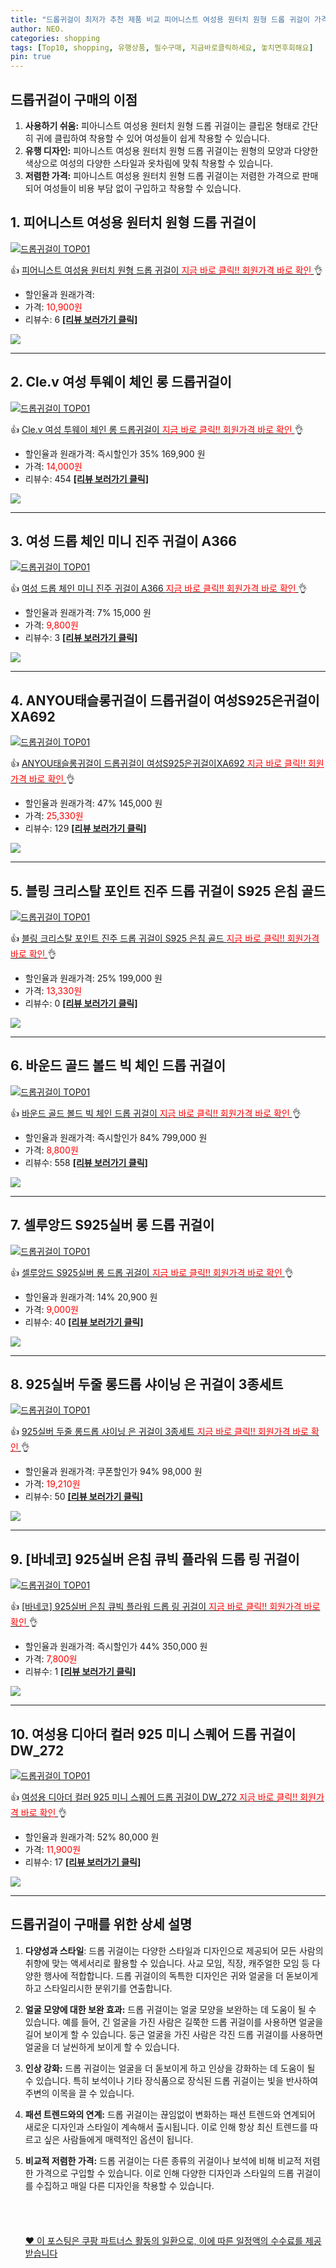 ```yaml
---
title: "드롭귀걸이 최저가 추천 제품 비교 피어니스트 여성용 원터치 원형 드롭 귀걸이 가격 비교 최저가장점"
author: NEO.
categories: shopping
tags: [Top10, shopping, 유행상품, 필수구매, 지금바로클릭하세요, 놓치면후회해요]
pin: true
---
```

## 드롭귀걸이 구매의 이점
1. **사용하기 쉬움:** 피아니스트 여성용 원터치 원형 드롭 귀걸이는 클립온 형태로 간단히 귀에 클립하여 착용할 수 있어 여성들이 쉽게 착용할 수 있습니다.
2. **유행 디자인:** 피아니스트 여성용 원터치 원형 드롭 귀걸이는 원형의 모양과 다양한 색상으로 여성의 다양한 스타일과 옷차림에 맞춰 착용할 수 있습니다.
3. **저렴한 가격:** 피아니스트 여성용 원터치 원형 드롭 귀걸이는 저렴한 가격으로 판매되어 여성들이 비용 부담 없이 구입하고 착용할 수 있습니다.

   

## 1. 피어니스트 여성용 원터치 원형 드롭 귀걸이

[![드롭귀걸이 TOP01](https://thumbnail6.coupangcdn.com/thumbnails/remote/490x490ex/image/rs_quotation_api/segexqyd/10a520a854624fdbb3687fef7678109e.jpg)](https://link.coupang.com/re/AFFSDP?lptag=AF3617701&subid=GithubCoopas&pageKey=6631229635&traceid=V0-153&itemId=15117647612&vendorItemId=82339424933)


👍 [피어니스트 여성용 원터치 원형 드롭 귀걸이 <font color=red> 지금 바로 클릭!! 회원가격 바로 확인 </font> ](https://link.coupang.com/re/AFFSDP?lptag=AF3617701&subid=GithubCoopas&pageKey=6631229635&traceid=V0-153&itemId=15117647612&vendorItemId=82339424933) 👌 


- 할인율과 원래가격: 
- 가격: <span style='color:red'>10,900원</span>
- 리뷰수: 6  [**[리뷰 보러가기 클릭]**](https://link.coupang.com/re/AFFSDP?lptag=AF3617701&subid=GithubCoopas&pageKey=6631229635&traceid=V0-153&itemId=15117647612&vendorItemId=82339424933)

[![](/discount_price.png)](https://link.coupang.com/re/AFFSDP?lptag=AF3617701&subid=GithubCoopas&pageKey=6631229635&traceid=V0-153&itemId=15117647612&vendorItemId=82339424933)

---


   

## 2. Cle.v 여성 투웨이 체인 롱 드롭귀걸이

[![드롭귀걸이 TOP01](https://thumbnail7.coupangcdn.com/thumbnails/remote/490x490ex/image/vendor_inventory/5dbb/e569be4d7eb02819e7839358b9ef915011e16d650d4a367e4a8895e8d6f5.JPG)](https://link.coupang.com/re/AFFSDP?lptag=AF3617701&subid=GithubCoopas&pageKey=7396195268&traceid=V0-153&itemId=19133009102&vendorItemId=86284100711)


👍 [Cle.v 여성 투웨이 체인 롱 드롭귀걸이 <font color=red> 지금 바로 클릭!! 회원가격 바로 확인 </font> ](https://link.coupang.com/re/AFFSDP?lptag=AF3617701&subid=GithubCoopas&pageKey=7396195268&traceid=V0-153&itemId=19133009102&vendorItemId=86284100711) 👌 


- 할인율과 원래가격: 즉시할인가 35%  169,900   원
- 가격: <span style='color:red'>14,000원</span>
- 리뷰수: 454  [**[리뷰 보러가기 클릭]**](https://link.coupang.com/re/AFFSDP?lptag=AF3617701&subid=GithubCoopas&pageKey=7396195268&traceid=V0-153&itemId=19133009102&vendorItemId=86284100711)

[![](/discount_price.png)](https://link.coupang.com/re/AFFSDP?lptag=AF3617701&subid=GithubCoopas&pageKey=7396195268&traceid=V0-153&itemId=19133009102&vendorItemId=86284100711)

---


   

## 3. 여성 드롭 체인 미니 진주 귀걸이 A366

[![드롭귀걸이 TOP01](https://thumbnail10.coupangcdn.com/thumbnails/remote/490x490ex/image/vendor_inventory/484b/a5fda9b9c15c0319236a239bcded8ef842342acf3d8b6e32f5210e684ed9.jpg)](https://link.coupang.com/re/AFFSDP?lptag=AF3617701&subid=GithubCoopas&pageKey=7278570240&traceid=V0-153&itemId=18578103725&vendorItemId=85714863834)


👍 [여성 드롭 체인 미니 진주 귀걸이 A366 <font color=red> 지금 바로 클릭!! 회원가격 바로 확인 </font> ](https://link.coupang.com/re/AFFSDP?lptag=AF3617701&subid=GithubCoopas&pageKey=7278570240&traceid=V0-153&itemId=18578103725&vendorItemId=85714863834) 👌 


- 할인율과 원래가격: 7%  15,000   원
- 가격: <span style='color:red'>9,800원</span>
- 리뷰수: 3  [**[리뷰 보러가기 클릭]**](https://link.coupang.com/re/AFFSDP?lptag=AF3617701&subid=GithubCoopas&pageKey=7278570240&traceid=V0-153&itemId=18578103725&vendorItemId=85714863834)

[![](/discount_price.png)](https://link.coupang.com/re/AFFSDP?lptag=AF3617701&subid=GithubCoopas&pageKey=7278570240&traceid=V0-153&itemId=18578103725&vendorItemId=85714863834)

---


   

## 4. ANYOU태슬롱귀걸이 드롭귀걸이 여성S925은귀걸이XA692

[![드롭귀걸이 TOP01](https://thumbnail6.coupangcdn.com/thumbnails/remote/490x490ex/image/vendor_inventory/6d88/9bd95266ac73d0249b86882821e8923e0b167d420da7b58f086418b46bfc.jpg)](https://link.coupang.com/re/AFFSDP?lptag=AF3617701&subid=GithubCoopas&pageKey=7344621697&traceid=V0-153&itemId=18885972560&vendorItemId=87393985068)


👍 [ANYOU태슬롱귀걸이 드롭귀걸이 여성S925은귀걸이XA692 <font color=red> 지금 바로 클릭!! 회원가격 바로 확인 </font> ](https://link.coupang.com/re/AFFSDP?lptag=AF3617701&subid=GithubCoopas&pageKey=7344621697&traceid=V0-153&itemId=18885972560&vendorItemId=87393985068) 👌 


- 할인율과 원래가격: 47%  145,000   원
- 가격: <span style='color:red'>25,330원</span>
- 리뷰수: 129  [**[리뷰 보러가기 클릭]**](https://link.coupang.com/re/AFFSDP?lptag=AF3617701&subid=GithubCoopas&pageKey=7344621697&traceid=V0-153&itemId=18885972560&vendorItemId=87393985068)

[![](/discount_price.png)](https://link.coupang.com/re/AFFSDP?lptag=AF3617701&subid=GithubCoopas&pageKey=7344621697&traceid=V0-153&itemId=18885972560&vendorItemId=87393985068)

---


   

## 5. 블링 크리스탈 포인트 진주 드롭 귀걸이 S925 은침 골드

[![드롭귀걸이 TOP01](https://thumbnail8.coupangcdn.com/thumbnails/remote/490x490ex/image/vendor_inventory/fca2/4b4f8aec78edda33dad2a6cc2b5523ffd05f43a8b5d85102e033bed1c6f9.png)](https://link.coupang.com/re/AFFSDP?lptag=AF3617701&subid=GithubCoopas&pageKey=7225161284&traceid=V0-153&itemId=18319548934&vendorItemId=85464341828)


👍 [블링 크리스탈 포인트 진주 드롭 귀걸이 S925 은침 골드 <font color=red> 지금 바로 클릭!! 회원가격 바로 확인 </font> ](https://link.coupang.com/re/AFFSDP?lptag=AF3617701&subid=GithubCoopas&pageKey=7225161284&traceid=V0-153&itemId=18319548934&vendorItemId=85464341828) 👌 


- 할인율과 원래가격: 25%  199,000   원
- 가격: <span style='color:red'>13,330원</span>
- 리뷰수: 0  [**[리뷰 보러가기 클릭]**](https://link.coupang.com/re/AFFSDP?lptag=AF3617701&subid=GithubCoopas&pageKey=7225161284&traceid=V0-153&itemId=18319548934&vendorItemId=85464341828)

[![](/discount_price.png)](https://link.coupang.com/re/AFFSDP?lptag=AF3617701&subid=GithubCoopas&pageKey=7225161284&traceid=V0-153&itemId=18319548934&vendorItemId=85464341828)

---


   

## 6. 바운드 골드 볼드 빅 체인 드롭 귀걸이

[![드롭귀걸이 TOP01](https://thumbnail8.coupangcdn.com/thumbnails/remote/490x490ex/image/vendor_inventory/dc0d/0cbed0b53704f6e860472e9ed2d8fb265b5ecb9c48ec97395fa6e745af06.jpg)](https://link.coupang.com/re/AFFSDP?lptag=AF3617701&subid=GithubCoopas&pageKey=6106330784&traceid=V0-153&itemId=11478465530&vendorItemId=78375818478)


👍 [바운드 골드 볼드 빅 체인 드롭 귀걸이 <font color=red> 지금 바로 클릭!! 회원가격 바로 확인 </font> ](https://link.coupang.com/re/AFFSDP?lptag=AF3617701&subid=GithubCoopas&pageKey=6106330784&traceid=V0-153&itemId=11478465530&vendorItemId=78375818478) 👌 


- 할인율과 원래가격: 즉시할인가 84%  799,000   원
- 가격: <span style='color:red'>8,800원</span>
- 리뷰수: 558  [**[리뷰 보러가기 클릭]**](https://link.coupang.com/re/AFFSDP?lptag=AF3617701&subid=GithubCoopas&pageKey=6106330784&traceid=V0-153&itemId=11478465530&vendorItemId=78375818478)

[![](/discount_price.png)](https://link.coupang.com/re/AFFSDP?lptag=AF3617701&subid=GithubCoopas&pageKey=6106330784&traceid=V0-153&itemId=11478465530&vendorItemId=78375818478)

---


   

## 7. 셀루앙드 S925실버 롱 드롭 귀걸이

[![드롭귀걸이 TOP01](https://thumbnail8.coupangcdn.com/thumbnails/remote/490x490ex/image/vendor_inventory/1ee8/3b5d28a7fbd8a4372c5ea01f99ddaa961327252246665e2f5d15a69093fb.jpg)](https://link.coupang.com/re/AFFSDP?lptag=AF3617701&subid=GithubCoopas&pageKey=7026167827&traceid=V0-153&itemId=17323524043&vendorItemId=86352070661)


👍 [셀루앙드 S925실버 롱 드롭 귀걸이 <font color=red> 지금 바로 클릭!! 회원가격 바로 확인 </font> ](https://link.coupang.com/re/AFFSDP?lptag=AF3617701&subid=GithubCoopas&pageKey=7026167827&traceid=V0-153&itemId=17323524043&vendorItemId=86352070661) 👌 


- 할인율과 원래가격: 14%  20,900   원
- 가격: <span style='color:red'>9,000원</span>
- 리뷰수: 40  [**[리뷰 보러가기 클릭]**](https://link.coupang.com/re/AFFSDP?lptag=AF3617701&subid=GithubCoopas&pageKey=7026167827&traceid=V0-153&itemId=17323524043&vendorItemId=86352070661)

[![](/discount_price.png)](https://link.coupang.com/re/AFFSDP?lptag=AF3617701&subid=GithubCoopas&pageKey=7026167827&traceid=V0-153&itemId=17323524043&vendorItemId=86352070661)

---


   

## 8. 925실버 두줄 롱드롭 샤이닝 은 귀걸이 3종세트

[![드롭귀걸이 TOP01](https://thumbnail6.coupangcdn.com/thumbnails/remote/490x490ex/image/vendor_inventory/6c66/5ad2b306464b445e3e967a0a8fcf74b80d68788afa512db8908406d7fafd.jpg)](https://link.coupang.com/re/AFFSDP?lptag=AF3617701&subid=GithubCoopas&pageKey=7514832253&traceid=V0-153&itemId=19697996358&vendorItemId=86853844038)


👍 [925실버 두줄 롱드롭 샤이닝 은 귀걸이 3종세트 <font color=red> 지금 바로 클릭!! 회원가격 바로 확인 </font> ](https://link.coupang.com/re/AFFSDP?lptag=AF3617701&subid=GithubCoopas&pageKey=7514832253&traceid=V0-153&itemId=19697996358&vendorItemId=86853844038) 👌 


- 할인율과 원래가격: 쿠폰할인가 94%  98,000   원
- 가격: <span style='color:red'>19,210원</span>
- 리뷰수: 50  [**[리뷰 보러가기 클릭]**](https://link.coupang.com/re/AFFSDP?lptag=AF3617701&subid=GithubCoopas&pageKey=7514832253&traceid=V0-153&itemId=19697996358&vendorItemId=86853844038)

[![](/discount_price.png)](https://link.coupang.com/re/AFFSDP?lptag=AF3617701&subid=GithubCoopas&pageKey=7514832253&traceid=V0-153&itemId=19697996358&vendorItemId=86853844038)

---


   

## 9. [바네코] 925실버 은침 큐빅 플라워 드롭 링 귀걸이

[![드롭귀걸이 TOP01](https://thumbnail7.coupangcdn.com/thumbnails/remote/490x490ex/image/vendor_inventory/f2e1/7810946beadd77646e748f632e4d2a609038ebaa5970f81240aa51e900a9.jpg)](https://link.coupang.com/re/AFFSDP?lptag=AF3617701&subid=GithubCoopas&pageKey=7759981226&traceid=V0-153&itemId=20923701366&vendorItemId=87990518411)


👍 [[바네코] 925실버 은침 큐빅 플라워 드롭 링 귀걸이 <font color=red> 지금 바로 클릭!! 회원가격 바로 확인 </font> ](https://link.coupang.com/re/AFFSDP?lptag=AF3617701&subid=GithubCoopas&pageKey=7759981226&traceid=V0-153&itemId=20923701366&vendorItemId=87990518411) 👌 


- 할인율과 원래가격: 즉시할인가 44%  350,000   원
- 가격: <span style='color:red'>7,800원</span>
- 리뷰수: 1  [**[리뷰 보러가기 클릭]**](https://link.coupang.com/re/AFFSDP?lptag=AF3617701&subid=GithubCoopas&pageKey=7759981226&traceid=V0-153&itemId=20923701366&vendorItemId=87990518411)

[![](/discount_price.png)](https://link.coupang.com/re/AFFSDP?lptag=AF3617701&subid=GithubCoopas&pageKey=7759981226&traceid=V0-153&itemId=20923701366&vendorItemId=87990518411)

---


   

## 10. 여성용 디아더 컬러 925 미니 스퀘어 드롭 귀걸이 DW_272

[![드롭귀걸이 TOP01](https://thumbnail7.coupangcdn.com/thumbnails/remote/490x490ex/image/retail/images/2022/10/04/15/7/b53ceee6-34de-4dd3-a8d5-1a1aa24e55f4.jpg)](https://link.coupang.com/re/AFFSDP?lptag=AF3617701&subid=GithubCoopas&pageKey=6820562063&traceid=V0-153&itemId=16164329246&vendorItemId=83359919779)


👍 [여성용 디아더 컬러 925 미니 스퀘어 드롭 귀걸이 DW_272 <font color=red> 지금 바로 클릭!! 회원가격 바로 확인 </font> ](https://link.coupang.com/re/AFFSDP?lptag=AF3617701&subid=GithubCoopas&pageKey=6820562063&traceid=V0-153&itemId=16164329246&vendorItemId=83359919779) 👌 


- 할인율과 원래가격: 52%  80,000   원
- 가격: <span style='color:red'>11,900원</span>
- 리뷰수: 17  [**[리뷰 보러가기 클릭]**](https://link.coupang.com/re/AFFSDP?lptag=AF3617701&subid=GithubCoopas&pageKey=6820562063&traceid=V0-153&itemId=16164329246&vendorItemId=83359919779)

[![](/discount_price.png)](https://link.coupang.com/re/AFFSDP?lptag=AF3617701&subid=GithubCoopas&pageKey=6820562063&traceid=V0-153&itemId=16164329246&vendorItemId=83359919779)

---
## 드롭귀걸이 구매를 위한 상세 설명
1. **다양성과 스타일**: 드롭 귀걸이는 다양한 스타일과 디자인으로 제공되어 모든 사람의 취향에 맞는 액세서리로 활용할 수 있습니다. 사교 모임, 직장, 캐주얼한 모임 등 다양한 행사에 적합합니다. 드롭 귀걸이의 독특한 디자인은 귀와 얼굴을 더 돋보이게 하고 스타일리시한 분위기를 연출합니다.

2. **얼굴 모양에 대한 보완 효과:** 드롭 귀걸이는 얼굴 모양을 보완하는 데 도움이 될 수 있습니다. 예를 들어, 긴 얼굴을 가진 사람은 길쭉한 드롭 귀걸이를 사용하면 얼굴을 길어 보이게 할 수 있습니다. 둥근 얼굴을 가진 사람은 각진 드롭 귀걸이를 사용하면 얼굴을 더 날씬하게 보이게 할 수 있습니다.

3. **인상 강화:** 드롭 귀걸이는 얼굴을 더 돋보이게 하고 인상을 강화하는 데 도움이 될 수 있습니다. 특히 보석이나 기타 장식품으로 장식된 드롭 귀걸이는 빛을 반사하여 주변의 이목을 끌 수 있습니다.

4. **패션 트렌드와의 연계:** 드롭 귀걸이는 끊임없이 변화하는 패션 트렌드와 연계되어 새로운 디자인과 스타일이 계속해서 출시됩니다. 이로 인해 항상 최신 트렌드를 따르고 싶은 사람들에게 매력적인 옵션이 됩니다.

5. **비교적 저렴한 가격:** 드롭 귀걸이는 다른 종류의 귀걸이나 보석에 비해 비교적 저렴한 가격으로 구입할 수 있습니다. 이로 인해 다양한 디자인과 스타일의 드롭 귀걸이를 수집하고 매일 다른 디자인을 착용할 수 있습니다.<br><br><br><br><br> [ ❤  이 포스팅은 쿠팡 파트너스 활동의 일환으로, 이에 따른 일정액의 수수료를 제공받습니다](https://link.coupang.com/a/bcEFyh)